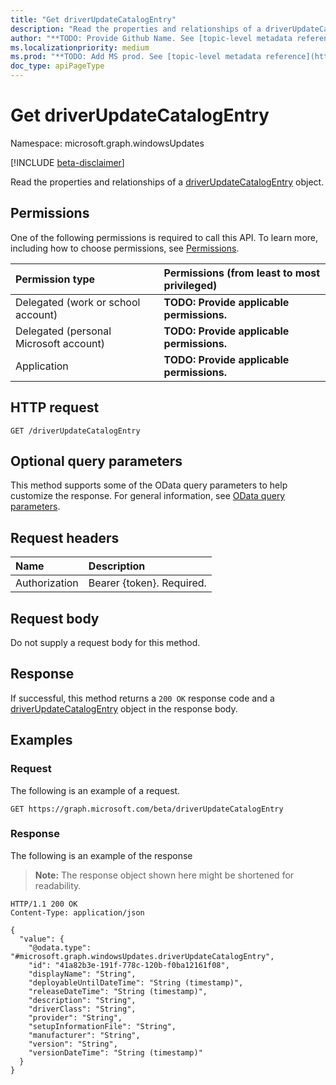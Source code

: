 ```yaml
---
title: "Get driverUpdateCatalogEntry"
description: "Read the properties and relationships of a driverUpdateCatalogEntry object."
author: "**TODO: Provide Github Name. See [topic-level metadata reference](https://aka.ms/msgo?pagePath=Document-APIs/Guidelines/Metadata)**"
ms.localizationpriority: medium
ms.prod: "**TODO: Add MS prod. See [topic-level metadata reference](https://aka.ms/msgo?pagePath=Document-APIs/Guidelines/Metadata)**"
doc_type: apiPageType
---
```


# Get driverUpdateCatalogEntry
Namespace: microsoft.graph.windowsUpdates

[!INCLUDE [beta-disclaimer](../../includes/beta-disclaimer.md)]

Read the properties and relationships of a [driverUpdateCatalogEntry](../resources/windowsupdates-driverupdatecatalogentry.md) object.

## Permissions
One of the following permissions is required to call this API. To learn more, including how to choose permissions, see [Permissions](/graph/permissions-reference).

|Permission type|Permissions (from least to most privileged)|
|:---|:---|
|Delegated (work or school account)|**TODO: Provide applicable permissions.**|
|Delegated (personal Microsoft account)|**TODO: Provide applicable permissions.**|
|Application|**TODO: Provide applicable permissions.**|

## HTTP request

<!-- {
  "blockType": "ignored"
}
-->
``` http
GET /driverUpdateCatalogEntry
```

## Optional query parameters
This method supports some of the OData query parameters to help customize the response. For general information, see [OData query parameters](/graph/query-parameters).

## Request headers
|Name|Description|
|:---|:---|
|Authorization|Bearer {token}. Required.|

## Request body
Do not supply a request body for this method.

## Response

If successful, this method returns a `200 OK` response code and a [driverUpdateCatalogEntry](../resources/windowsupdates-driverupdatecatalogentry.md) object in the response body.

## Examples

### Request
The following is an example of a request.
<!-- {
  "blockType": "request",
  "name": "get_driverupdatecatalogentry"
}
-->
``` http
GET https://graph.microsoft.com/beta/driverUpdateCatalogEntry
```


### Response
The following is an example of the response
>**Note:** The response object shown here might be shortened for readability.
<!-- {
  "blockType": "response",
  "truncated": true,
  "@odata.type": "microsoft.graph.windowsUpdates.driverUpdateCatalogEntry"
}
-->
``` http
HTTP/1.1 200 OK
Content-Type: application/json

{
  "value": {
    "@odata.type": "#microsoft.graph.windowsUpdates.driverUpdateCatalogEntry",
    "id": "41a82b3e-191f-778c-120b-f0ba12161f08",
    "displayName": "String",
    "deployableUntilDateTime": "String (timestamp)",
    "releaseDateTime": "String (timestamp)",
    "description": "String",
    "driverClass": "String",
    "provider": "String",
    "setupInformationFile": "String",
    "manufacturer": "String",
    "version": "String",
    "versionDateTime": "String (timestamp)"
  }
}
```

